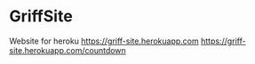 # GriffSite
Website for heroku
https://griff-site.herokuapp.com
https://griff-site.herokuapp.com/countdown
